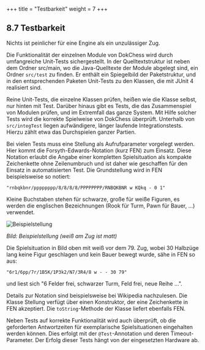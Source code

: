 +++
title = "Testbarkeit"
weight = 7
+++

## 8.7 Testbarkeit

Nichts ist peinlicher für eine Engine als ein unzulässiger Zug.

Die Funktionalität der einzelnen Module von DokChess wird durch umfangreiche Unit-Tests sichergestellt. In der Quelltextstruktur ist neben dem Ordner src/main, wo die Java-Quelltexte der Module abgelegt sind, ein Ordner `src/test` zu finden. Er enthält ein Spiegelbild der Paketstruktur, und in den entsprechenden Paketen Unit-Tests zu den Klassen, die mit JUnit 4 realisiert sind.

Reine Unit-Tests, die einzelne Klassen prüfen, heißen wie die Klasse selbst, nur hinten mit Test. Darüber hinaus gibt es Tests, die das Zusammenspiel von Modulen prüfen, und im Extremfall das ganze System. Mit Hilfe solcher Tests wird die korrekte Spielweise von DokChess überprüft. Unterhalb von `src/integTest` liegen aufwändigere, länger laufende Integrationstests. Hierzu zählt etwa das Durchspielen ganzer Partien.

Bei vielen Tests muss eine Stellung als Aufrufparameter vorgelegt werden. Hier kommt die Forsyth-Edwards-Notation (kurz FEN) zum Einsatz. Diese Notation erlaubt die Angabe einer kompletten Spielsituation als kompakte Zeichenkette ohne Zeilenumbruch und ist daher wie geschaffen für den Einsatz in automatisierten Test.
Die Grundstellung wird in FEN beispielsweise so notiert:

`"rnbqkbnr/pppppppp/8/8/8/8/PPPPPPPP/RNBQKBNR w KQkq - 0 1"`

Kleine Buchstaben stehen für schwarze, große für weiße Figuren, es werden die englischen Bezeichnungen (Rook für Turm, Pawn für Bauer, ...) verwendet.

![Beispielstellung](/images/Abb09_24_Beispielstellung.png "Beispielstellung")

*Bild: Beispielstellung (weiß am Zug ist matt)*

Die Spielsituation in Bild oben mit weiß vor dem 79. Zug, wobei 30 Halbzüge lang keine Figur geschlagen und kein Bauer bewegt wurde, sähe in FEN so aus:

`"6r1/6pp/7r/1B5K/1P3k2/N7/3R4/8 w - - 30 79"`

und liest sich "6 Felder frei, schwarzer Turm, Feld frei, neue Reihe ...".

Details zur Notation sind beispielsweise bei Wikipedia nachzulesen. Die Klasse Stellung verfügt über einen Konstruktor, der eine Zeichenkette in FEN akzeptiert. Die `toString`-Methode der Klasse liefert ebenfalls FEN.

Neben Tests auf korrekte Funktionalität wird auch überprüft, ob die geforderten Antwortzeiten für exemplarische Spielsituationen eingehalten werden können. Dies erfolgt mit der `@Test`-Annotation und deren Timeout-Parameter. Der Erfolg dieser Tests hängt von der eingesetzten Hardware ab.
